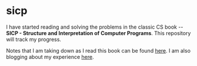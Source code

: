 # sicp #

I have started reading and solving the problems in the classic CS book -- **SICP - Structure and Interpretation of Computer Programs**. This repository will track my progress.

Notes that I am taking down as I read this book can be found [here](http://1drv.ms/1QDhI7y). I am also blogging about my experience [here](https://sicp.pratyushnalam.com).
